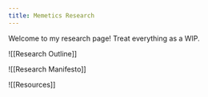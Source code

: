 ```yaml
---
title: Memetics Research
---
```

Welcome to my research page! Treat everything as a WIP.

![[Research Outline]]

![[Research Manifesto]]


![[Resources]]
